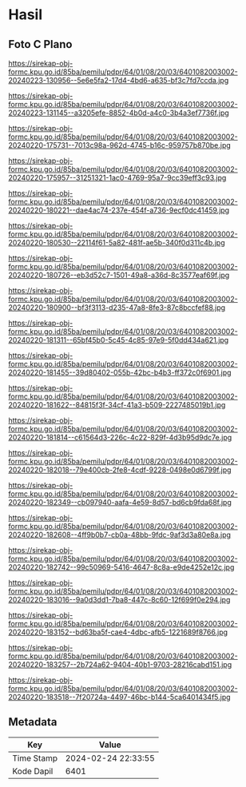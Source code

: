 # Hasil

## Foto C Plano

https://sirekap-obj-formc.kpu.go.id/85ba/pemilu/pdpr/64/01/08/20/03/6401082003002-20240223-130956--5e6e5fa2-17d4-4bd6-a635-bf3c7fd7ccda.jpg

https://sirekap-obj-formc.kpu.go.id/85ba/pemilu/pdpr/64/01/08/20/03/6401082003002-20240223-131145--a3205efe-8852-4b0d-a4c0-3b4a3ef7736f.jpg

https://sirekap-obj-formc.kpu.go.id/85ba/pemilu/pdpr/64/01/08/20/03/6401082003002-20240220-175731--7013c98a-962d-4745-b16c-959757b870be.jpg

https://sirekap-obj-formc.kpu.go.id/85ba/pemilu/pdpr/64/01/08/20/03/6401082003002-20240220-175957--31251321-1ac0-4769-95a7-9cc39eff3c93.jpg

https://sirekap-obj-formc.kpu.go.id/85ba/pemilu/pdpr/64/01/08/20/03/6401082003002-20240220-180221--dae4ac74-237e-454f-a736-9ecf0dc41459.jpg

https://sirekap-obj-formc.kpu.go.id/85ba/pemilu/pdpr/64/01/08/20/03/6401082003002-20240220-180530--22114f61-5a82-481f-ae5b-340f0d311c4b.jpg

https://sirekap-obj-formc.kpu.go.id/85ba/pemilu/pdpr/64/01/08/20/03/6401082003002-20240220-180726--eb3d52c7-1501-49a8-a36d-8c3577eaf69f.jpg

https://sirekap-obj-formc.kpu.go.id/85ba/pemilu/pdpr/64/01/08/20/03/6401082003002-20240220-180900--bf3f3113-d235-47a8-8fe3-87c8bccfef88.jpg

https://sirekap-obj-formc.kpu.go.id/85ba/pemilu/pdpr/64/01/08/20/03/6401082003002-20240220-181311--65bf45b0-5c45-4c85-97e9-5f0dd434a621.jpg

https://sirekap-obj-formc.kpu.go.id/85ba/pemilu/pdpr/64/01/08/20/03/6401082003002-20240220-181455--39d80402-055b-42bc-b4b3-ff372c0f6901.jpg

https://sirekap-obj-formc.kpu.go.id/85ba/pemilu/pdpr/64/01/08/20/03/6401082003002-20240220-181622--84815f3f-34cf-41a3-b509-2227485019b1.jpg

https://sirekap-obj-formc.kpu.go.id/85ba/pemilu/pdpr/64/01/08/20/03/6401082003002-20240220-181814--c61564d3-226c-4c22-829f-4d3b95d9dc7e.jpg

https://sirekap-obj-formc.kpu.go.id/85ba/pemilu/pdpr/64/01/08/20/03/6401082003002-20240220-182018--79e400cb-2fe8-4cdf-9228-0498e0d6799f.jpg

https://sirekap-obj-formc.kpu.go.id/85ba/pemilu/pdpr/64/01/08/20/03/6401082003002-20240220-182349--cb097940-aafa-4e59-8d57-bd6cb9fda68f.jpg

https://sirekap-obj-formc.kpu.go.id/85ba/pemilu/pdpr/64/01/08/20/03/6401082003002-20240220-182608--4ff9b0b7-cb0a-48bb-9fdc-9af3d3a80e8a.jpg

https://sirekap-obj-formc.kpu.go.id/85ba/pemilu/pdpr/64/01/08/20/03/6401082003002-20240220-182742--99c50969-5416-4647-8c8a-e9de4252e12c.jpg

https://sirekap-obj-formc.kpu.go.id/85ba/pemilu/pdpr/64/01/08/20/03/6401082003002-20240220-183016--9a0d3dd1-7ba8-447c-8c60-12f699f0e294.jpg

https://sirekap-obj-formc.kpu.go.id/85ba/pemilu/pdpr/64/01/08/20/03/6401082003002-20240220-183152--bd63ba5f-cae4-4dbc-afb5-1221689f8766.jpg

https://sirekap-obj-formc.kpu.go.id/85ba/pemilu/pdpr/64/01/08/20/03/6401082003002-20240220-183257--2b724a62-9404-40b1-9703-28216cabd151.jpg

https://sirekap-obj-formc.kpu.go.id/85ba/pemilu/pdpr/64/01/08/20/03/6401082003002-20240220-183518--7f20724a-4497-46bc-b144-5ca6401434f5.jpg


## Metadata

| Key        | Value               |
| ---------- | ------------------- |
| Time Stamp | 2024-02-24 22:33:55 |
| Kode Dapil | 6401                |



